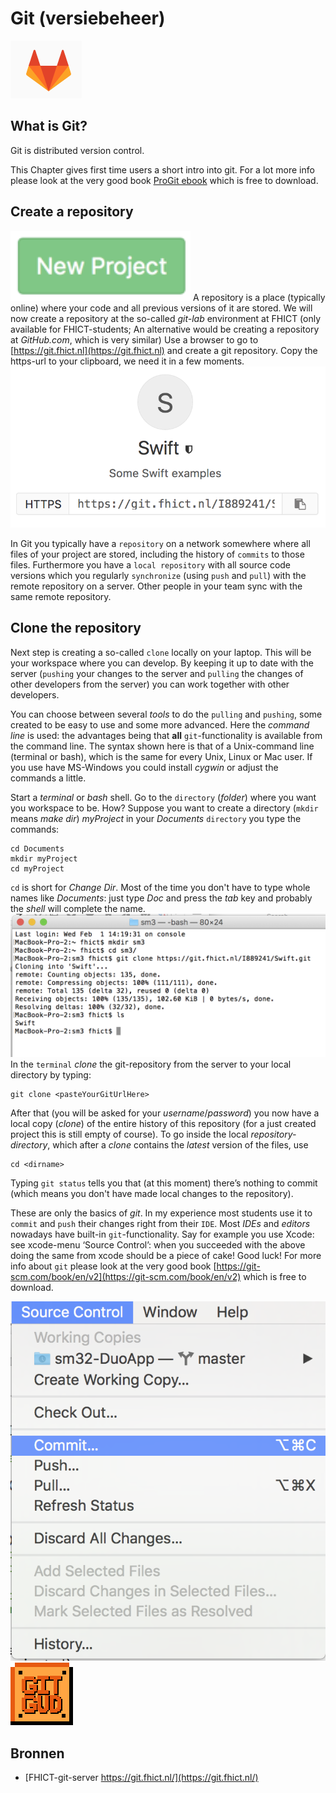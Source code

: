 # Git (versiebeheer)


![](figures/gitlogo.png "git")

## What is Git?

Git is distributed version control.

This Chapter gives first time users a short intro into git.
For a lot more info please look at the very good book
[ProGit ebook](https://git-scm.com/book/en/v2)
which is free to download.


## Create a repository

![](figures/git_newproject.png "new project")
A repository is a place (typically online) where your code and
all previous versions of it are stored. We will now create a repository at
the so-called *git-lab* environment at FHICT
(only available for FHICT-students;
An alternative would be creating a repository at *GitHub.com*,
which is very similar)
Use a browser to go to
[https://git.fhict.nl](https://git.fhict.nl)
and create a git repository.
Copy the https-url to your clipboard, we need it in a few moments.
![](figures/gitHttpsUrl.png "git https")

In Git you typically have a `repository` on a network somewhere where
all files of your project are stored, including the history of
`commits` to those files.
Furthermore you have a  `local repository` with all source code versions
which you regularly `synchronize` (using `push` and `pull`) with
the remote repository on a server.
Other people in your team sync with the same remote repository.

## Clone the repository

Next step is creating a so-called `clone` locally on your laptop.
This will be your workspace where you can develop.
By keeping it up to date with the server
(`pushing` your changes to the server
and `pulling` the changes of other developers from the server)
you can work together with other developers.

You can choose between several *tools* to do the `pulling`
and `pushing`,
some created to be easy to use and some more advanced.
Here the *command line* is used: the advantages being that **all**
`git`-functionality is available from the command line.
The syntax shown here is that of a Unix-command line (terminal or bash),
which is the same for every Unix, Linux or Mac user.
If you use have MS-Windows you could install *cygwin*
or adjust the commands a little.

Start a *terminal* or *bash* shell.
Go to the `directory` (*folder*) where you want you workspace to be.
How?
Suppose you want to create a directory (`mkdir` means *make dir*)
*myProject* in your *Documents* `directory`
you type the commands:
```
cd Documents
mkdir myProject
cd myProject
```

`cd` is short for *Change Dir*.
Most of the time you don't have to type whole names like *Documents*:
just type *Doc* and
press the *tab* key and probably the *shell* will complete the name.
![](figures/gitbash1.png "bash")
In the `terminal` *clone* the git-repository from the server
to your local directory by typing:
```
git clone <pasteYourGitUrlHere>
```
After that (you will be asked for your *username*/*password*)
you now have a local copy (*clone*) of the entire history of this repository
(for a just created project this is still empty of course).
To go inside the local *repository-directory*,
which after a *clone* contains the *latest* version of the files,
use
```
cd <dirname>
```
Typing `git status` tells you that (at this moment)
there’s nothing to commit (which means you don't have made local changes
to the repository).

These are only the basics of *git*.
In my experience most students use it to `commit` and `push` their
changes right from their `IDE`. Most *IDEs* and *editors* nowadays
have built-in `git`-functionality.
Say for example you use Xcode: see xcode-menu ‘Source Control’:
when you succeeded with the above doing the same from xcode
should be a piece of cake! Good luck!
For more info about `git` please look at the very good book
[https://git-scm.com/book/en/v2](https://git-scm.com/book/en/v2)
which is free to download.

![](figures/xcodegit.png "git from xcode")
![](figures/gitgud.png "git gud")

## Bronnen

+ [FHICT-git-server https://git.fhict.nl/](https://git.fhict.nl/)
